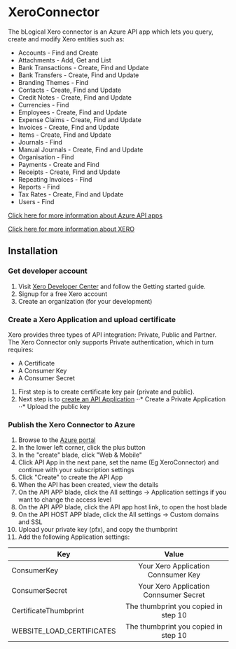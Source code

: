 # XeroConnector
The bLogical Xero connector is an Azure API app which lets you query, create and modify Xero entities such as:
* Accounts - Find and Create
* Attachments - Add, Get and List
* Bank Transactions - Create, Find and Update
* Bank Transfers - Create, Find and Update
* Branding Themes - Find
* Contacts - Create, Find and Update
* Credit Notes - Create, Find and Update
* Currencies - Find
* Employees - Create, Find and Update
* Expense Claims - Create, Find and Update
* Invoices - Create, Find and Update
* Items - Create, Find and Update
* Journals - Find
* Manual Journals - Create, Find and Update
* Organisation - Find
* Payments - Create and Find
* Receipts - Create, Find and Update
* Repeating Invoices - Find
* Reports - Find
* Tax Rates - Create, Find and Update
* Users - Find

[Click here for more information about Azure API apps](http://azure.microsoft.com/en-in/documentation/services/app-service/) 

[Click here for more information about XERO](http://www.xero.com) 

## Installation

### Get developer account
1. Visit [Xero Developer Center](http://developer.xero.com/documentation/getting-started/getting-started-guide/) and follow the Getting started guide.
2. Signup for a free Xero account
3. Create an organization (for your development)

### Create a Xero Application and upload certificate
Xero provides three types of API integration: Private, Public and Partner. The Xero Connector only supports Private authentication, which in turn requires:
* A Certificate
* A Consumer Key
* A Consumer Secret

1. First step is to create certificate key pair (private and public). 
2. Next step is to [create an API Application](http://developer.xero.com/documentation/getting-started/api-application-setup/#title0)
⋅⋅* Create a Private Application
⋅⋅* Upload the public key

### Publish the Xero Connector to Azure
1. Browse to the [Azure portal](http://portal.azure.com)
2. In the lower left corner, click the plus button
3. In the "create" blade, click "Web & Mobile"
4. Click API App in the next pane, set the name (Eg XeroConnector) and continue with your subscription settings
5. Click "Create" to create the API App
6. When the API has been created, view the details
7. On the API APP blade, click the All settings -> Application settings if you want to change the access level
8. On the API APP blade, click the API app host link, to open the host blade
9. On the API HOST APP blade, click the All settings -> Custom domains and SSL
10. Upload your private key (pfx), and copy the thumbprint
11. Add the following Application settings:


| Key                            | Value                                  |
| ------------------------------ |:--------------------------------------:|
| ConsumerKey                    | Your Xero Application Connsumer Key    |
| ConsumerSecret                 | Your Xero Application Connsumer Secret |
| CertificateThumbprint          | The thumbprint you copied in step 10   |
| WEBSITE_LOAD_CERTIFICATES      | The thumbprint you copied in step 10   |

